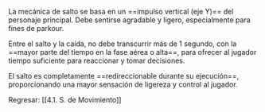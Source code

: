 
La mecánica de salto se basa en un ==impulso vertical (eje Y)== del personaje principal. Debe sentirse agradable y ligero, especialmente para fines de parkour.

Entre el salto y la caída, no debe transcurrir más de 1 segundo, con la ==mayor parte del tiempo en la fase aérea o alta==, para ofrecer al jugador tiempo suficiente para reaccionar y tomar decisiones.

El salto es completamente ==redireccionable durante su ejecución==, proporcionando una mayor sensación de ligereza y control al jugador.


Regresar: [[4.1. S. de Movimiento]]